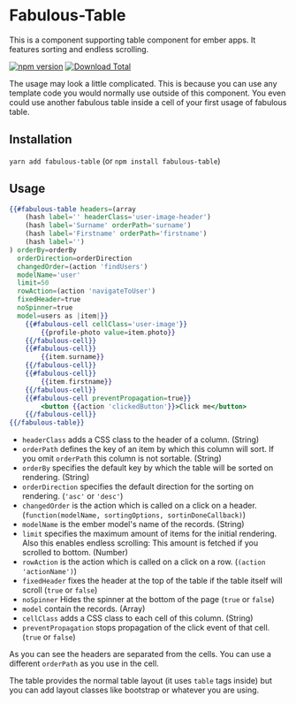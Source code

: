 # Fabulous-Table

This is a component supporting table component for ember apps. It features sorting and endless scrolling.

[![npm version](https://badge.fury.io/js/fabulous-table.svg)](https://badge.fury.io/js/fabulous-table)
[![Download Total](https://img.shields.io/npm/dt/fabulous-table.svg)](http://badge.fury.io/js/fabulous-table)

The usage may look a little complicated. This is because you can use any template code you would normally use outside of
this component. You even could use another fabulous table inside a cell of your first usage of fabulous table.

## Installation

`yarn add fabulous-table` (or `npm install fabulous-table`)

## Usage

```handlebars
{{#fabulous-table headers=(array
    (hash label='' headerClass='user-image-header')
    (hash label='Surname' orderPath='surname')
    (hash label='Firstname' orderPath='firstname')
    (hash label='')
) orderBy=orderBy
  orderDirection=orderDirection
  changedOrder=(action 'findUsers')
  modelName='user'
  limit=50
  rowAction=(action 'navigateToUser')
  fixedHeader=true
  noSpinner=true
  model=users as |item|}}
    {{#fabulous-cell cellClass='user-image'}}
        {{profile-photo value=item.photo}}
    {{/fabulous-cell}}
    {{#fabulous-cell}}
        {{item.surname}}
    {{/fabulous-cell}}
    {{#fabulous-cell}}
        {{item.firstname}}
    {{/fabulous-cell}}
    {{#fabulous-cell preventPropagation=true}}
        <button {{action 'clickedButton'}}>Click me</button>
    {{/fabulous-cell}}
{{/fabulous-table}}
```

* `headerClass` adds a CSS class to the header of a column. (String)
* `orderPath` defines the key of an item by which this column will sort. If you omit `orderPath` this column is not
sortable. (String)
* `orderBy` specifies the default key by which the table will be sorted on rendering. (String)
* `orderDirection` specifies the default direction for the sorting on rendering. (`'asc'` or `'desc'`)
* `changedOrder` is the action which is called on a click on a header. (`function(modelName, sortingOptions, sortinDoneCallback)`)
* `modelName` is the ember model's name of the records. (String)
* `limit` specifies the maximum amount of items for the initial rendering. Also this enables endless scrolling: This
amount is fetched if you scrolled to bottom. (Number)
* `rowAction` is the action which is called on a click on a row. (`(action 'actionName')`)
* `fixedHeader` fixes the header at the top of the table if the table itself will scroll (`true` or `false`)
* `noSpinner` Hides the spinner at the bottom of the page (`true` or `false`)
* `model` contain the records. (Array)
* `cellClass` adds a CSS class to each cell of this column. (String)
* `preventPropagation` stops propagation of the click event of that cell. (`true` or `false`)

As you can see the headers are separated from the cells. You can use a different `orderPath` as you use in the cell.

The table provides the normal table layout (it uses ``table`` tags inside) but you can add layout classes like bootstrap
or whatever you are using.

